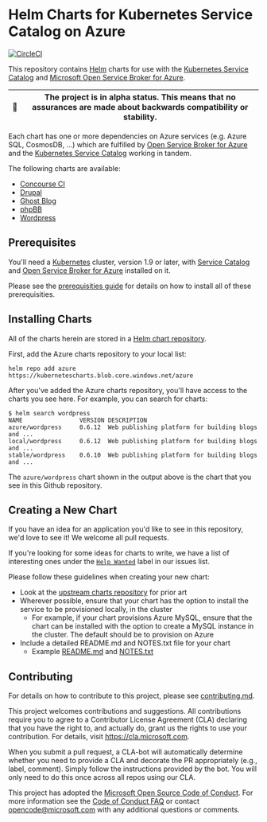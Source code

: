 # Helm Charts for Kubernetes Service Catalog on Azure

[![CircleCI](https://circleci.com/gh/Azure/helm-charts.svg?style=svg&circle-token=e8c9c6863d2aac35c678888ca7346618be17aeb8)](https://circleci.com/gh/Azure/helm-charts)

This repository contains [Helm](https://helm.sh/) charts for use with the
[Kubernetes Service Catalog](https://github.com/kubernetes-incubator/service-catalog)
and
[Microsoft Open Service Broker for Azure](https://github.com/Azure/open-service-broker-azure).

| 🚨  | The project is in **alpha** status. This means that no assurances are made about backwards compatibility or stability. |
|---|---|

Each chart has one or more dependencies on Azure services (e.g. Azure SQL, CosmosDB, ...)
which are fulfilled by [Open Service Broker for Azure](https://github.com/Azure/open-service-broker-azure) and
the [Kubernetes Service Catalog](https://github.com/kubernetes-incubator/service-catalog) working
in tandem.

The following charts are available:

- [Concourse CI](./concourse)
- [Drupal](./drupal)
- [Ghost Blog](./ghost)
- [phpBB](./phpbb)
- [Wordpress](./wordpress)

## Prerequisites

You'll need a [Kubernetes](https://kubernetes.io) cluster, version 1.9 or later,
with [Service Catalog](https://github.com/kubernetes-incubator/service-catalog)
and [Open Service Broker for Azure](https://github.com/Azure/open-service-broker-azure)
installed on it.

Please see the [prerequisities guide](./docs/prerequisities/README.md) for
details on how to install all of these prerequisities.

## Installing Charts

All of the charts herein are stored in a
[Helm chart repository](https://github.com/kubernetes/helm/blob/master/docs/chart_repository.md).

First, add the Azure charts repository to your local list:

```console
helm repo add azure https://kubernetescharts.blob.core.windows.net/azure
```

After you've added the Azure charts repository, you'll have access to the charts you see here.
For example, you can search for charts:

```console
$ helm search wordpress
NAME            	VERSION	DESCRIPTION
azure/wordpress 	0.6.12 	Web publishing platform for building blogs and ...
local/wordpress 	0.6.12 	Web publishing platform for building blogs and ...
stable/wordpress	0.6.10 	Web publishing platform for building blogs and ...
```

The `azure/wordpress` chart shown in the output above is the chart that you see in this Github repository.

## Creating a New Chart

If you have an idea for an application you'd like to see in this repository,
we'd love to see it! We welcome all pull requests.

If you're looking for some ideas for charts to write, we have a list of interesting
ones under the
[`Help Wanted`](https://github.com/Azure/helm-charts/issues?q=is%3Aissue+is%3Aopen+label%3A%22help+wanted%22)
label in our issues list.

Please follow these guidelines when creating your new chart:

- Look at the [upstream charts repository](https://github.com/kubernetes/charts) for prior art
- Wherever possible, ensure that your chart has the option to install the service to be
provisioned locally, in the cluster
    - For example, if your chart provisions Azure MySQL, ensure that the chart can be
    installed with the option to create a MySQL instance in the cluster. The default should
    be to provision on Azure
- Include a detailed README.md and NOTES.txt file for your chart
    - Example [README.md](./wordpress/README.md) and [NOTES.txt](./wordpress/templates/NOTES.txt)

## Contributing

For details on how to contribute to this project, please see [contributing.md](./docs/contributing.md).

This project welcomes contributions and suggestions. All contributions require you to agree to a
Contributor License Agreement (CLA) declaring that you have the right to, and actually do, grant us
the rights to use your contribution. For details, visit https://cla.microsoft.com.

When you submit a pull request, a CLA-bot will automatically determine whether you need to provide
a CLA and decorate the PR appropriately (e.g., label, comment). Simply follow the instructions
provided by the bot. You will only need to do this once across all repos using our CLA.

This project has adopted the [Microsoft Open Source Code of Conduct](https://opensource.microsoft.com/codeofconduct/).
For more information see the [Code of Conduct FAQ](https://opensource.microsoft.com/codeofconduct/faq/) or
contact [opencode@microsoft.com](mailto:opencode@microsoft.com) with any additional questions or comments.
